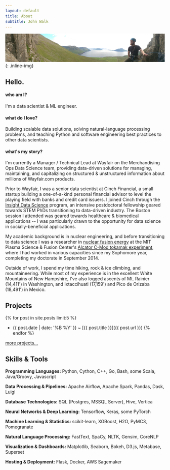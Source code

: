 ```yaml
---
layout: default
title: About
subtitle: John Walk
---
```


![ProfilePhoto](/images/headers/faroes.jpg){: .inline-img}

## Hello.

#### who am I?

I'm a data scientist & ML engineer.

#### what do I love?

Building scalable data solutions, solving natural-language processing problems,
and teaching Python and software engineering best practices to other data
scientists.

#### what's my story?

I'm currently a Manager / Technical Lead at Wayfair on the
Merchandising Ops Data Science team, providing data-driven solutions for
managing, maintaining, and capitalizing on structured & unstructured
information about millions of Wayfair.com products.

Prior to Wayfair, I was a senior data scientist at Cinch Financial, a small
startup building a one-of-a-kind personal financial advisor to level the
playing field with banks and credit card issuers.  I joined Cinch through the
[Insight Data Science](http://insightdatascience.com/)
program, an intensive postdoctoral fellowship geared towards STEM PhDs
transitioning to data-driven industry.  The Boston session I attended
was geared towards healthcare & biomedical applications -- I was particularly
drawn to the opportunity for data science in socially-beneficial applications.

My academic background is in nuclear engineering, and before transitioning to
data science I was a researcher in [nuclear fusion energy](/pages/fusionprimer)
at the MIT Plasma Science & Fusion Center's
[Alcator C-Mod tokamak experiment](http://www.psfc.mit.edu/research/magnetic-fusion-energy),
where I had worked in various capacities since my Sophomore year, completing my
doctorate in September 2014.

Outside of work, I spend my time hiking, rock & ice climbing, and
mountaineering.  While most of my experience is in the excellent White Mountains
of New Hampshire, I've also logged ascents of Mt. Rainier (14,411') in Washington,
and Ixtaccíhuatl (17,159') and Pico de Orizaba (18,491') in Mexico.

## Projects

{% for post in site.posts limit:5 %}
  - {{ post.date | date: '%B %Y' }} <span class="separator">~</span> [{{ post.title }}]({{ post.url }})
{% endfor %}

[more projects...](/pages/projects)

## Skills & Tools

**Programming Languages:**
Python, Cython, C++, Go, Bash, some Scala, Java/Groovy, Javascript

**Data Processing & Pipelines:**
Apache Airflow, Apache Spark, Pandas, Dask, Luigi

**Database Technologies:**
SQL (Postgres, MSSQL Server), Hive, Vertica

**Neural Networks & Deep Learning:**
Tensorflow, Keras, some PyTorch

**Machine Learning & Statistics:**
scikit-learn, XGBoost, H2O, PyMC3, Pomegranate

**Natural Language Processing:**
FastText, SpaCy, NLTK, Gensim, CoreNLP

**Visualization & Dashboards:**
Matplotlib, Seaborn, Bokeh, D3.js, Metabase, Superset

**Hosting & Deployment:**
Flask, Docker, AWS Sagemaker
